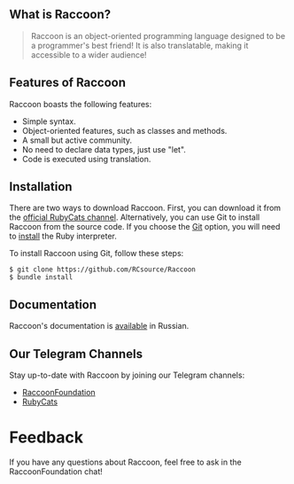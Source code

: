 
## What is Raccoon?

> Raccoon is an object-oriented programming language designed to be a programmer's best friend! It is also translatable, making it accessible to a wider audience! 

## Features of Raccoon

Raccoon boasts the following features:

- Simple syntax.
- Object-oriented features, such as classes and methods.
- A small but active community.
- No need to declare data types, just use "let".
- Code is executed using translation.

## Installation

There are two ways to download Raccoon. First, you can download it from the [official RubyCats channel](https://t.me/RubyCoding). Alternatively, you can use Git to install Raccoon from the source code. If you choose the [Git](https://git-scm.com/downloads) option, you will need to [install](https://www.ruby-lang.org/en/downloads/) the Ruby interpreter.

To install Raccoon using Git, follow these steps:

```shell
$ git clone https://github.com/RCsource/Raccoon
$ bundle install
```

## Documentation

Raccoon's documentation is [available](http://rubycats.gitbook.io/dock-of-raccoon) in Russian.

## Our Telegram Channels

Stay up-to-date with Raccoon by joining our Telegram channels:

- [RaccoonFoundation](https://t.me/RaccoonFoundation)
- [RubyCats](https://t.me/rubycoding)

# Feedback

If you have any questions about Raccoon, feel free to ask in the RaccoonFoundation chat!

